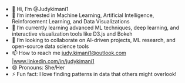 - 👋 Hi, I’m @Judykimani1
- 👀 I’m interested in Machine Learning, Artificial Intelligence, Reinforcement Learning, and Data Visualizations
- 🌱 I’m currently learning advanced ML techniques, deep learning, and interactive visualization tools like D3.js and Bokeh
- 💞️ I’m looking to collaborate on AI-driven projects, ML research, and open-source data science tools
- 📫 How to reach me judy.kimani1@outlook.com |www.linkedin.com/in/judykimani1
- 😄 Pronouns: She/Her
- ⚡ Fun fact:  I love finding patterns in data that others might overlook! 

<!---
Judykimani1/Judykimani1 is a ✨ special ✨ repository because its `README.md` (this file) appears on your GitHub profile.
You can click the Preview link to take a look at your changes.
--->
